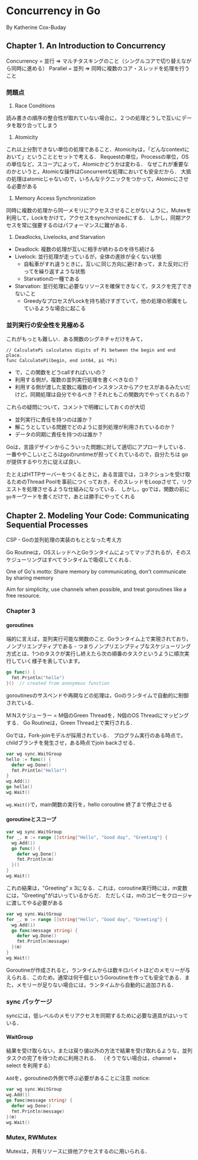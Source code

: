 # Concurrency in Go

By Katherine Cox-Buday

## Chapter 1. An Introduction to Concurrency

Concurrency = 並行 => マルチタスキングのこと（シングルコアで切り替えながら同時に進める）
Parallel = 並列 => 同時に複数のコア・スレッドを処理を行うこと

### 問題点

1. Race Conditions

読み書きの順序の整合性が取れていない場合に，２つの処理どうしで互いにデータを取り合ってしまう

1. Atomicity

これ以上分割できない単位の処理であること．Atomicityは，「どんなcontextにおいて」ということとセットで考える．
Requestの単位，Processの単位，OSの単位など，スコープによって，Atomicかどうかは変わる．
なぜこれが重要なのかというと，Atomicな操作はConcurrentな処理においても安全だから．
大抵の処理はatomicじゃないので，いろんなテクニックをつかって，Atomicにさせる必要がある

1. Memory Access Synchronization

同時に複数の処理から同一メモリにアクセスさせることがないように，Mutexを利用して，Lockをかけて，アクセスをsynchronizedにする．
しかし，同期アクセスを常に強要するのはパフォーマンスに難がある．

1. Deadlocks, Livelocks, and Starvation

- Deadlock: 複数の処理が互いに相手が終わるのを待ち続ける
- Livelock: 並行処理が走っているが，全体の進捗が全くない状態
  - 自転車がすれ違うときに，互いに同じ方向に避けあって，また反対に行ってを繰り返すような状態
  - Starvationの一種である
- Starvation: 並行処理に必要なリソースを確保できなくて，タスクを完了できないこと
  - GreedyなプロセスがLockを持ち続けすぎていて，他の処理の邪魔をしているような場合に起こる

### 並列実行の安全性を見極める

これがもっとも難しい．ある関数のシグネチャだけをみて，

```
// CalculatePi calculates digits of Pi between the begin and end place.
func CalculatePi(begin, end int64, pi *Pi)
```

- で，この関数をどうcallすればいいの？
- 利用する側が，複数の並列実行処理を書くべきなの？
- 利用する側が渡した変数に複数のインスタンスからアクセスがあるみたいだけど，同期処理は自分でやるべき？それともこの関数内でやってくれるの？

これらの疑問について，コメントで明確にしておくのが大切

- 並列実行に責任を持つのは誰か？
- 解こうとしている問題でどのように並列処理が利用されているのか？
- データの同期に責任を持つのは誰か？

Goは，言語デザインからこういった問題に対して適切にアプローチしている．一番ややこしいところはgoのruntimeが担ってくれているので，自分たちは
goが提供するやり方に従えば良い．

たとえばHTTPサーバーをつくるときに，ある言語では，コネクションを受け取るためのThread Poolを事前につくっておき，そのスレッドをLoopさせて，リクエストを処理させるような仕組みになっている．
しかし，goでは，関数の前に`go`キーワードを書くだけで，あとは勝手にやってくれる

## Chapter 2. Modeling Your Code: Communicating Sequential Processes

CSP - Goの並列処理の実装のもととなった考え方

Go Routineは，OSスレッドへとGoランタイムによってマップされるが，そのスケジューリングはすべてランタイムで吸収してくれる．

One of Go's motto: Share memory by communicating, don't communicate by sharing memory

Aim for simplicity, use channels when possible, and treat goroutines like a free resource.

### Chapter 3

#### goroutines

端的に言えば，並列実行可能な関数のこと. Goランタイム上で実現されており，ノンプリエンプティブである - つまりノンプリエンプティブなスケジューリング方式とは、1つのタスクが実行し終えたら次の順番のタスクというように順次実行していく様子を表しています。

```go
go func() {
  fmt.Println("hello")
}()  // created from anonymous function
```

goroutinesのサスペンドや再開などの処理は，Goのランタイムで自動的に制御されている．

M:Nスケジューラー = M個のGreen Threadを，N個のOS Threadにマッピングする．
Go Routineは，Green Thread上で実行される．

Goでは，Fork-joinモデルが採用されている．
プログラム実行のある時点で，childブランチを発生させ，ある時点でjoin backさせる．

```go
var wg sync.WaitGroup
hello := func() {
  defer wg.Done()
  fmt.Println("Hello!")
}
wg.Add(1)
go hello()
wg.Wait()
```

`wg.Wait()`で，main関数の実行を，hello coroutine 終了まで停止させる

#### goroutineとスコープ

```go
var wg sync.WaitGroup
for _, m := range []string{"Hello", "Good day", "Greeting"} {
  wg.Add(1)
  go func() {
    defer wg.Done()
    fmt.Println(m)
  }()
}
wg.Wait()
```

これの結果は，"Greeting" x 3になる．これは，coroutine実行時には，m変数には，"Greeting"がはいっているからだ．
ただしくは，mのコピーをクロージャに渡してやる必要がある

```go
var wg sync.WaitGroup
for _, m := range []string{"Hello", "Good day", "Greeting"} {
  wg.Add(1)
  go func(message string) {
    defer wg.Done()
    fmt.Println(message)
  }(m)
}
wg.Wait()
```

Goroutineが作成されると，ランタイムからは数キロバイトほどのメモリーが与えられる．このため，通常は何千個というGoroutineを作っても安全である．また，メモリーが足りない場合には，ランタイムから自動的に追加される．


### sync パッケージ

syncには，低レベルのメモリアクセスを同期するために必要な道具がはいっている．

#### WaitGroup

結果を受け取らない，または戻り値以外の方法で結果を受け取れるような，並列タスクの完了を待つために利用される．
（そうでない場合は，channel + select を利用する）

`Add`を，goroutineの外側で呼ぶ必要があることに注意 :notice:

```go
var wg sync.WaitGroup
wg.Add(1)
go func(message string) {
  defer wg.Done()
  fmt.Println(message)
}(m)
wg.Wait()
```

### Mutex, RWMutex

Mutexは，共有リソースに排他アクセスするのに用いられる．

